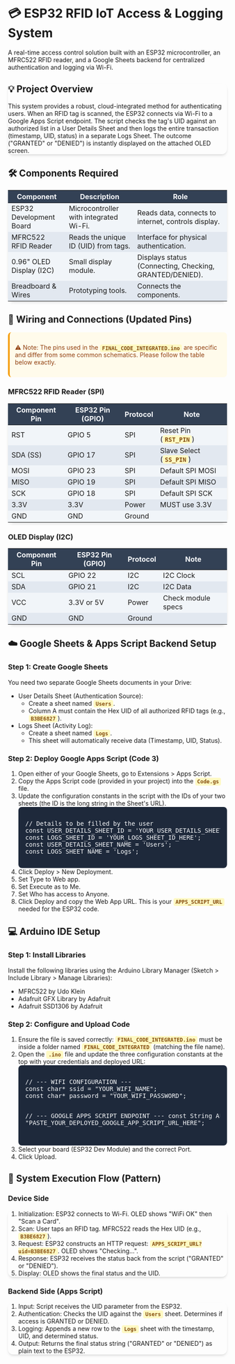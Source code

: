 <!-- The content below uses HTML and Tailwind CSS classes for improved readability and structure on platforms like GitHub. -->

<script src="https://www.google.com/search?q=https://cdn.tailwindcss.com"></script>

<style>
@import url('https://www.google.com/search?q=https://fonts.googleapis.com/css2%3Ffamily%3DInter:wght%40400%3B600%3B700%26display%3Dswap');
/* Global Font and Utility Styling */
body { font-family: 'Inter', sans-serif; }
.card { border-radius: 0.75rem; box-shadow: 0 4px 6px -1px rgba(0, 0, 0, 0.1), 0 2px 4px -2px rgba(0, 0, 0, 0.1); }

/* Code Block Styling */
.code-block { background-color: #1e293b; color: #f8fafc; padding: 1rem; border-radius: 0.5rem; overflow-x: auto; font-family: ui-monospace, SFMono-Regular, Menlo, Monaco, Consolas, "Liberation Mono", "Courier New", monospace; }
.inline-code { background-color: #fef9c3; color: #854d0e; padding: 0.1rem 0.3rem; border-radius: 0.25rem; font-weight: 600; }

/* Table Styling */
.table-header { background-color: #334155; color: #f8fafc; }
.table-row-odd { background-color: #f1f5f9; }
.table-row-even { background-color: #e2e8f0; }

/* Alert/Note Styling */
.alert-info { background-color: #e0f2fe; color: #075985; padding: 0.75rem; border-left: 4px solid #0ea5e9; border-radius: 0.5rem; }
.alert-warning { background-color: #fffbeb; color: #92400e; padding: 0.75rem; border-left: 4px solid #f59e0b; border-radius: 0.5rem; }
</style>

<div class="p-6 md:p-10 lg:p-12">

<h1 class="text-4xl font-extrabold text-gray-900 mb-2 flex items-center">
<span class="mr-3">💳</span> ESP32 RFID IoT Access & Logging System
</h1>
<p class="text-xl text-gray-600 mb-8">
A real-time access control solution built with an ESP32 microcontroller, an MFRC522 RFID reader, and a Google Sheets backend for centralized authentication and logging via Wi-Fi.
</p>

<!-- Overview -->

<div class="card bg-white p-6 mb-8">
<h2 class="text-2xl font-bold text-gray-800 mb-3 border-b pb-2">💡 Project Overview</h2>
<p class="text-gray-700 leading-relaxed">
This system provides a robust, cloud-integrated method for authenticating users. When an RFID tag is scanned, the ESP32 connects via Wi-Fi to a Google Apps Script endpoint. The script checks the tag's UID against an authorized list in a User Details Sheet and then logs the entire transaction (timestamp, UID, status) in a separate Logs Sheet. The outcome ("GRANTED" or "DENIED") is instantly displayed on the attached OLED screen.
</p>
</div>

<!-- Components -->

<h2 class="text-2xl font-bold text-gray-800 mb-4 mt-8">🛠️ Components Required</h2>
<div class="overflow-x-auto card">
<table class="min-w-full text-left text-sm font-light shadow-md">
<thead class="table-header">
<tr>
<th scope="col" class="px-6 py-3">Component</th>
<th scope="col" class="px-6 py-3">Description</th>
<th scope="col" class="px-6 py-3">Role</th>
</tr>
</thead>
<tbody>
<tr class="table-row-odd">
<td class="px-6 py-4 font-medium">ESP32 Development Board</td>
<td class="px-6 py-4">Microcontroller with integrated Wi-Fi.</td>
<td class="px-6 py-4">Reads data, connects to internet, controls display.</td>
</tr>
<tr class="table-row-even">
<td class="px-6 py-4 font-medium">MFRC522 RFID Reader</td>
<td class="px-6 py-4">Reads the unique ID (UID) from tags.</td>
<td class="px-6 py-4">Interface for physical authentication.</td>
</tr>
<tr class="table-row-odd">
<td class="px-6 py-4 font-medium">0.96" OLED Display (I2C)</td>
<td class="px-6 py-4">Small display module.</td>
<td class="px-6 py-4">Displays status (Connecting, Checking, GRANTED/DENIED).</td>
</tr>
<tr class="table-row-even">
<td class="px-6 py-4 font-medium">Breadboard & Wires</td>
<td class="px-6 py-4">Prototyping tools.</td>
<td class="px-6 py-4">Connects the components.</td>
</tr>
</tbody>
</table>
</div>

<div class="h-8"></div>

<!-- Wiring Guide -->

<h2 class="text-2xl font-bold text-gray-800 mb-4 mt-8">🔌 Wiring and Connections (Updated Pins)</h2>
<div class="alert-warning mb-4">
<p>&#9888; Note: The pins used in the <code class="inline-code">FINAL_CODE_INTEGRATED.ino</code> are specific and differ from some common schematics. Please follow the table below exactly.</p>
</div>

<!-- MFRC522 Table -->

<h3 class="text-xl font-semibold text-gray-700 mb-2 mt-6">MFRC522 RFID Reader (SPI)</h3>
<div class="overflow-x-auto card mb-6">
<table class="min-w-full text-left text-sm font-light shadow-md">
<thead class="table-header bg-blue-700">
<tr>
<th scope="col" class="px-6 py-3">Component Pin</th>
<th scope="col" class="px-6 py-3">ESP32 Pin (GPIO)</th>
<th scope="col" class="px-6 py-3">Protocol</th>
<th scope="col" class="px-6 py-3">Note</th>
</tr>
</thead>
<tbody>
<tr class="table-row-odd">
<td class="px-6 py-2 font-medium">RST</td>
<td class="px-6 py-2">GPIO 5</td>
<td class="px-6 py-2">SPI</td>
<td class="px-6 py-2">Reset Pin (<code class="inline-code">RST_PIN</code>)</td>
</tr>
<tr class="table-row-even">
<td class="px-6 py-2 font-medium">SDA (SS)</td>
<td class="px-6 py-2">GPIO 17</td>
<td class="px-6 py-2">SPI</td>
<td class="px-6 py-2">Slave Select (<code class="inline-code">SS_PIN</code>)</td>
</tr>
<tr class="table-row-odd">
<td class="px-6 py-2">MOSI</td>
<td class="px-6 py-2">GPIO 23</td>
<td class="px-6 py-2">SPI</td>
<td class="px-6 py-2">Default SPI MOSI</td>
</tr>
<tr class="table-row-even">
<td class="px-6 py-2">MISO</td>
<td class="px-6 py-2">GPIO 19</td>
<td class="px-6 py-2">SPI</td>
<td class="px-6 py-2">Default SPI MISO</td>
</tr>
<tr class="table-row-odd">
<td class="px-6 py-2">SCK</td>
<td class="px-6 py-2">GPIO 18</td>
<td class="px-6 py-2">SPI</td>
<td class="px-6 py-2">Default SPI SCK</td>
</tr>
<tr class="table-row-even bg-red-100">
<td class="px-6 py-2 font-medium text-red-700">3.3V</td>
<td class="px-6 py-2 text-red-700">3.3V</td>
<td class="px-6 py-2">Power</td>
<td class="px-6 py-2 text-red-700 font-bold">MUST use 3.3V</td>
</tr>
<tr class="table-row-odd">
<td class="px-6 py-2">GND</td>
<td class="px-6 py-2">GND</td>
<td class="px-6 py-2">Ground</td>
<td class="px-6 py-2"></td>
</tr>
</tbody>
</table>
</div>

<!-- OLED Table -->

<h3 class="text-xl font-semibold text-gray-700 mb-2 mt-6">OLED Display (I2C)</h3>
<div class="overflow-x-auto card mb-6">
<table class="min-w-full text-left text-sm font-light shadow-md">
<thead class="table-header bg-green-700">
<tr>
<th scope="col" class="px-6 py-3">Component Pin</th>
<th scope="col" class="px-6 py-3">ESP32 Pin (GPIO)</th>
<th scope="col" class="px-6 py-3">Protocol</th>
<th scope="col" class="px-6 py-3">Note</th>
</tr>
</thead>
<tbody>
<tr class="table-row-odd">
<td class="px-6 py-2">SCL</td>
<td class="px-6 py-2">GPIO 22</td>
<td class="px-6 py-2">I2C</td>
<td class="px-6 py-2">I2C Clock</td>
</tr>
<tr class="table-row-even">
<td class="px-6 py-2">SDA</td>
<td class="px-6 py-2">GPIO 21</td>
<td class="px-6 py-2">I2C</td>
<td class="px-6 py-2">I2C Data</td>
</tr>
<tr class="table-row-odd">
<td class="px-6 py-2">VCC</td>
<td class="px-6 py-2">3.3V or 5V</td>
<td class="px-6 py-2">Power</td>
<td class="px-6 py-2">Check module specs</td>
</tr>
<tr class="table-row-even">
<td class="px-6 py-2">GND</td>
<td class="px-6 py-2">GND</td>
<td class="px-6 py-2">Ground</td>
<td class="px-6 py-2"></td>
</tr>
</tbody>
</table>
</div>

<!-- Backend Setup -->

<h2 class="text-2xl font-bold text-gray-800 mb-4 mt-8">☁️ Google Sheets & Apps Script Backend Setup</h2>

<h3 class="text-xl font-semibold text-gray-700 mb-2">Step 1: Create Google Sheets</h3>
<p class="text-gray-700 mb-4">You need two separate Google Sheets documents in your Drive:</p>
<ul class="list-disc list-inside ml-4 text-gray-700 space-y-2">
<li>
User Details Sheet (Authentication Source):
<ul class="list-circle list-inside ml-6">
<li>Create a sheet named <code class="inline-code">Users</code>.</li>
<li>Column A must contain the Hex UID of all authorized RFID tags (e.g., <code class="inline-code">B3BE6827</code>).</li>
</ul>
</li>
<li>
Logs Sheet (Activity Log):
<ul class="list-circle list-inside ml-6">
<li>Create a sheet named <code class="inline-code">Logs</code>.</li>
<li>This sheet will automatically receive data (Timestamp, UID, Status).</li>
</ul>
</li>
</ul>

<h3 class="text-xl font-semibold text-gray-700 mb-2 mt-6">Step 2: Deploy Google Apps Script (Code 3)</h3>
<ol class="list-decimal list-inside ml-4 space-y-3 text-gray-700">
<li>Open either of your Google Sheets, go to Extensions > Apps Script.</li>
<li>Copy the Apps Script code (provided in your project) into the <code class="inline-code">Code.gs</code> file.</li>
<li>Update the configuration constants in the script with the IDs of your two sheets (the ID is the long string in the Sheet's URL).
<div class="code-block mt-2">
<pre>// Details to be filled by the user
const USER_DETAILS_SHEET_ID = 'YOUR_USER_DETAILS_SHEET_ID_HERE';
const LOGS_SHEET_ID = 'YOUR_LOGS_SHEET_ID_HERE';
const USER_DETAILS_SHEET_NAME = 'Users';
const LOGS_SHEET_NAME = 'Logs';</pre>
</div>
</li>
<li>Click Deploy > New Deployment.</li>
<li>Set Type to Web app.</li>
<li>Set Execute as to Me.</li>
<li>Set Who has access to Anyone.</li>
<li>Click Deploy and copy the Web App URL. This is your <code class="inline-code">APPS_SCRIPT_URL</code> needed for the ESP32 code.</li>
</ol>

<!-- Arduino IDE Setup -->

<h2 class="text-2xl font-bold text-gray-800 mb-4 mt-8">💻 Arduino IDE Setup</h2>

<h3 class="text-xl font-semibold text-gray-700 mb-2">Step 1: Install Libraries</h3>
<p class="text-gray-700 mb-4">Install the following libraries using the Arduino Library Manager (Sketch > Include Library > Manage Libraries):</p>
<ul class="list-disc list-inside ml-4 text-gray-700">
<li>MFRC522 by Udo Klein</li>
<li>Adafruit GFX Library by Adafruit</li>
<li>Adafruit SSD1306 by Adafruit</li>
</ul>

<h3 class="text-xl font-semibold text-gray-700 mb-2 mt-6">Step 2: Configure and Upload Code</h3>
<ol class="list-decimal list-inside ml-4 space-y-3 text-gray-700">
<li>Ensure the file is saved correctly: <code class="inline-code">FINAL_CODE_INTEGRATED.ino</code> must be inside a folder named <code class="inline-code">FINAL_CODE_INTEGRATED</code> (matching the file name).</li>
<li>Open the <code class="inline-code">.ino</code> file and update the three configuration constants at the top with your credentials and deployed URL:
<div class="code-block mt-2">
<pre>// --- WIFI CONFIGURATION ---
const char* ssid = "YOUR_WIFI_NAME";
const char* password = "YOUR_WIFI_PASSWORD";

// --- GOOGLE APPS SCRIPT ENDPOINT ---
const String APPS_SCRIPT_URL = "PASTE_YOUR_DEPLOYED_GOOGLE_APP_SCRIPT_URL_HERE";</pre>
</div>
</li>
<li>Select your board (ESP32 Dev Module) and the correct Port.</li>
<li>Click Upload.</li>

</ol>

<!-- Execution Flow -->

<h2 class="text-2xl font-bold text-gray-800 mb-4 mt-8">🚀 System Execution Flow (Pattern)</h2>

<div class="flex flex-wrap lg:flex-nowrap gap-6">
<div class="w-full lg:w-1/2">
<h3 class="text-xl font-semibold text-gray-700 mb-2">Device Side</h3>
<ol class="list-decimal list-inside ml-4 space-y-3 text-gray-700 card p-4 bg-blue-50">
<li>Initialization: ESP32 connects to Wi-Fi. OLED shows "WiFi OK" then "Scan a Card".</li>
<li>Scan: User taps an RFID tag. MFRC522 reads the Hex UID (e.g., <code class="inline-code">B3BE6827</code>).</li>
<li>Request: ESP32 constructs an HTTP request: <code class="inline-code">APPS_SCRIPT_URL?uid=B3BE6827</code>. OLED shows "Checking...".</li>
<li>Response: ESP32 receives the status back from the script ("GRANTED" or "DENIED").</li>
<li>Display: OLED shows the final status and the UID.</li>
</ol>
</div>
<div class="w-full lg:w-1/2">
<h3 class="text-xl font-semibold text-gray-700 mb-2">Backend Side (Apps Script)</h3>
<ol class="list-decimal list-inside ml-4 space-y-3 text-gray-700 card p-4 bg-green-50">
<li>Input: Script receives the UID parameter from the ESP32.</li>
<li>Authentication: Checks the UID against the <code class="inline-code">Users</code> sheet. Determines if access is GRANTED or DENIED.</li>
<li>Logging: Appends a new row to the <code class="inline-code">Logs</code> sheet with the timestamp, UID, and determined status.</li>
<li>Output: Returns the final status string ("GRANTED" or "DENIED") as plain text to the ESP32.</li>
</ol>
</div>
</div>

</div>
